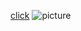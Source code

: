 [click](https://github.com/Gurleen1029)
![picture](https://thumbs.dreamstime.com/b/beautiful-rain-forest-ang-ka-nature-trail-doi-inthanon-national-park-thailand-36703721.jpg)
